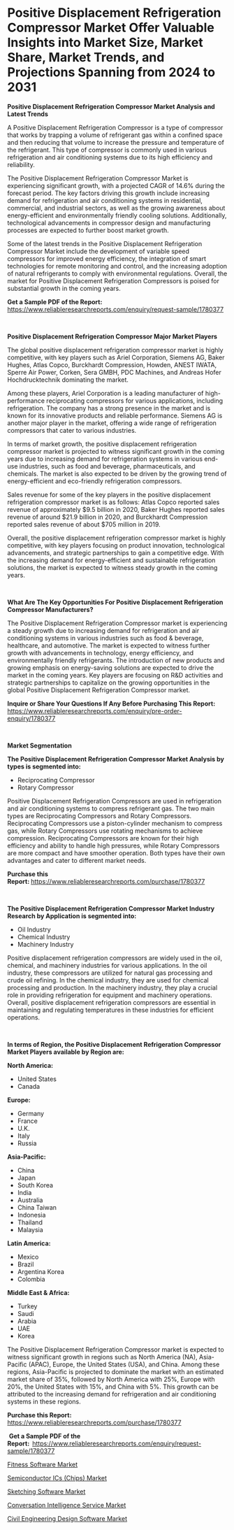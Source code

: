<p><h1>Positive Displacement Refrigeration Compressor Market Offer Valuable Insights into Market Size, Market Share, Market Trends, and Projections Spanning from 2024 to 2031</h1></p><p><strong>Positive Displacement Refrigeration Compressor Market Analysis and Latest Trends</strong></p>
<p><p>A Positive Displacement Refrigeration Compressor is a type of compressor that works by trapping a volume of refrigerant gas within a confined space and then reducing that volume to increase the pressure and temperature of the refrigerant. This type of compressor is commonly used in various refrigeration and air conditioning systems due to its high efficiency and reliability.</p><p>The Positive Displacement Refrigeration Compressor Market is experiencing significant growth, with a projected CAGR of 14.6% during the forecast period. The key factors driving this growth include increasing demand for refrigeration and air conditioning systems in residential, commercial, and industrial sectors, as well as the growing awareness about energy-efficient and environmentally friendly cooling solutions. Additionally, technological advancements in compressor design and manufacturing processes are expected to further boost market growth.</p><p>Some of the latest trends in the Positive Displacement Refrigeration Compressor Market include the development of variable speed compressors for improved energy efficiency, the integration of smart technologies for remote monitoring and control, and the increasing adoption of natural refrigerants to comply with environmental regulations. Overall, the market for Positive Displacement Refrigeration Compressors is poised for substantial growth in the coming years.</p></p>
<p><strong>Get a Sample PDF of the Report:&nbsp;</strong> <a href="https://www.reliableresearchreports.com/enquiry/request-sample/1780377">https://www.reliableresearchreports.com/enquiry/request-sample/1780377</a></p>
<p>&nbsp;</p>
<p><strong>Positive Displacement Refrigeration Compressor Major Market Players</strong></p>
<p><p>The global positive displacement refrigeration compressor market is highly competitive, with key players such as Ariel Corporation, Siemens AG, Baker Hughes, Atlas Copco, Burckhardt Compression, Howden, ANEST IWATA, Sperre Air Power, Corken, Sera GMBH, PDC Machines, and Andreas Hofer Hochdrucktechnik dominating the market.</p><p>Among these players, Ariel Corporation is a leading manufacturer of high-performance reciprocating compressors for various applications, including refrigeration. The company has a strong presence in the market and is known for its innovative products and reliable performance. Siemens AG is another major player in the market, offering a wide range of refrigeration compressors that cater to various industries.</p><p>In terms of market growth, the positive displacement refrigeration compressor market is projected to witness significant growth in the coming years due to increasing demand for refrigeration systems in various end-use industries, such as food and beverage, pharmaceuticals, and chemicals. The market is also expected to be driven by the growing trend of energy-efficient and eco-friendly refrigeration compressors.</p><p>Sales revenue for some of the key players in the positive displacement refrigeration compressor market is as follows: Atlas Copco reported sales revenue of approximately $9.5 billion in 2020, Baker Hughes reported sales revenue of around $21.9 billion in 2020, and Burckhardt Compression reported sales revenue of about $705 million in 2019.</p><p>Overall, the positive displacement refrigeration compressor market is highly competitive, with key players focusing on product innovation, technological advancements, and strategic partnerships to gain a competitive edge. With the increasing demand for energy-efficient and sustainable refrigeration solutions, the market is expected to witness steady growth in the coming years.</p></p>
<p>&nbsp;</p>
<p><strong>What Are The Key Opportunities For Positive Displacement Refrigeration Compressor Manufacturers?</strong></p>
<p><p>The Positive Displacement Refrigeration Compressor market is experiencing a steady growth due to increasing demand for refrigeration and air conditioning systems in various industries such as food & beverage, healthcare, and automotive. The market is expected to witness further growth with advancements in technology, energy efficiency, and environmentally friendly refrigerants. The introduction of new products and growing emphasis on energy-saving solutions are expected to drive the market in the coming years. Key players are focusing on R&D activities and strategic partnerships to capitalize on the growing opportunities in the global Positive Displacement Refrigeration Compressor market.</p></p>
<p><strong>Inquire or Share Your Questions If Any Before Purchasing This Report:</strong> <a href="https://www.reliableresearchreports.com/enquiry/pre-order-enquiry/1780377">https://www.reliableresearchreports.com/enquiry/pre-order-enquiry/1780377</a></p>
<p>&nbsp;</p>
<p><strong>Market Segmentation</strong></p>
<p><strong>The Positive Displacement Refrigeration Compressor Market Analysis by types is segmented into:</strong></p>
<p><ul><li>Reciprocating Compressor</li><li>Rotary Compressor</li></ul></p>
<p><p>Positive Displacement Refrigeration Compressors are used in refrigeration and air conditioning systems to compress refrigerant gas. The two main types are Reciprocating Compressors and Rotary Compressors. Reciprocating Compressors use a piston-cylinder mechanism to compress gas, while Rotary Compressors use rotating mechanisms to achieve compression. Reciprocating Compressors are known for their high efficiency and ability to handle high pressures, while Rotary Compressors are more compact and have smoother operation. Both types have their own advantages and cater to different market needs.</p></p>
<p><strong>Purchase this Report:&nbsp;</strong><a href="https://www.reliableresearchreports.com/purchase/1780377">https://www.reliableresearchreports.com/purchase/1780377</a></p>
<p>&nbsp;</p>
<p><strong>The Positive Displacement Refrigeration Compressor Market Industry Research by Application is segmented into:</strong></p>
<p><ul><li>Oil Industry</li><li>Chemical Industry</li><li>Machinery Industry</li></ul></p>
<p><p>Positive displacement refrigeration compressors are widely used in the oil, chemical, and machinery industries for various applications. In the oil industry, these compressors are utilized for natural gas processing and crude oil refining. In the chemical industry, they are used for chemical processing and production. In the machinery industry, they play a crucial role in providing refrigeration for equipment and machinery operations. Overall, positive displacement refrigeration compressors are essential in maintaining and regulating temperatures in these industries for efficient operations.</p></p>
<p>&nbsp;</p>
<p><strong>In terms of Region, the Positive Displacement Refrigeration Compressor Market Players available by Region are:</strong></p>
<p>
    <p> <strong> North America: </strong>
        <ul>
            <li>United States</li>
            <li>Canada</li>
        </ul>
        </p> 
    <p> <strong> Europe: </strong>
        <ul>
            <li>Germany</li>
            <li>France</li>
            <li>U.K.</li>
            <li>Italy</li>
            <li>Russia</li>
        </ul>
        </p> 
    <p> <strong> Asia-Pacific: </strong>
        <ul>
            <li>China</li>
            <li>Japan</li>
            <li>South Korea</li>
            <li>India</li>
            <li>Australia</li>
            <li>China Taiwan</li>
            <li>Indonesia</li>
            <li>Thailand</li>
            <li>Malaysia</li>
        </ul>
        </p> 
    <p> <strong> Latin America: </strong>
        <ul>
            <li>Mexico</li>
            <li>Brazil</li>
            <li>Argentina Korea</li>
            <li>Colombia</li>
        </ul>
        </p> 
    <p> <strong> Middle East & Africa: </strong>
        <ul>
            <li>Turkey</li>
            <li>Saudi</li>
            <li>Arabia</li>
            <li>UAE</li>
            <li>Korea</li>
        </ul>
    </p>
    </p>
<p><p>The Positive Displacement Refrigeration Compressor market is expected to witness significant growth in regions such as North America (NA), Asia-Pacific (APAC), Europe, the United States (USA), and China. Among these regions, Asia-Pacific is projected to dominate the market with an estimated market share of 35%, followed by North America with 25%, Europe with 20%, the United States with 15%, and China with 5%. This growth can be attributed to the increasing demand for refrigeration and air conditioning systems in these regions.</p></p>
<p><strong>Purchase this Report: </strong><a href="https://www.reliableresearchreports.com/purchase/1780377">https://www.reliableresearchreports.com/purchase/1780377</a></p>
<p>&nbsp;<strong>Get a Sample PDF of the Report:&nbsp;&nbsp;</strong><a href="https://www.reliableresearchreports.com/enquiry/request-sample/1780377">https://www.reliableresearchreports.com/enquiry/request-sample/1780377</a></p>
<p><strong></strong></p>
<p><p><a href="https://medium.com/@suepiper766/fitness-software-market-trends-and-market-analysis-forecasted-for-period-2024-2031-40129edf5316">Fitness Software Market</a></p><p><a href="https://issuu.com/reportprime-2/docs/semiconductor-ics-chips-market-size-2030.pptx">Semiconductor ICs (Chips) Market</a></p><p><a href="https://medium.com/@beauhagenes2023/sketching-software-market-outlook-industry-overview-and-forecast-2024-to-2031-7fac3004d4b8">Sketching Software Market</a></p><p><a href="https://issuu.com/reportprime-2/docs/conversation-intelligence-service-market-size-2030">Conversation Intelligence Service Market</a></p><p><a href="https://medium.com/@beauhagenes2023/civil-engineering-design-software-market-report-reveals-the-latest-trends-and-growth-opportunities-39013be8f4b0">Civil Engineering Design Software Market</a></p></p>